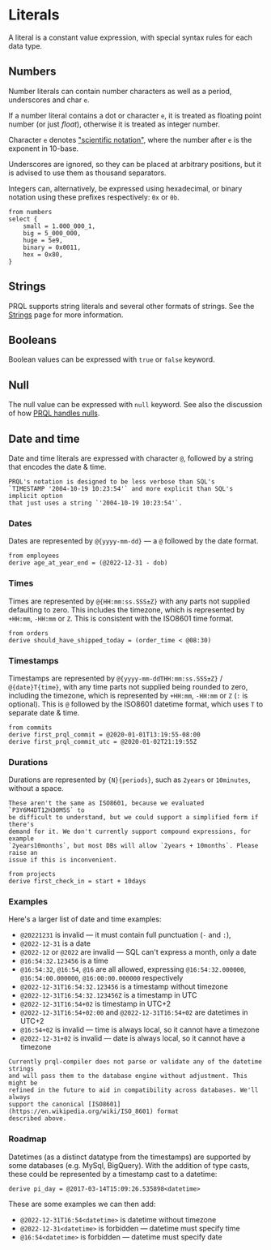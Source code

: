 # Literals

A literal is a constant value expression, with special syntax rules for each
data type.

## Numbers

Number literals can contain number characters as well as a period, underscores
and char `e`.

If a number literal contains a dot or character `e`, it is treated as floating
point number (or just _float_), otherwise it is treated as integer number.

Character `e` denotes
["scientific notation"](https://en.wikipedia.org/wiki/Scientific_notation),
where the number after `e` is the exponent in 10-base.

Underscores are ignored, so they can be placed at arbitrary positions, but it is
advised to use them as thousand separators.

Integers can, alternatively, be expressed using hexadecimal, or binary notation
using these prefixes respectively: `0x` or `0b`.

```prql
from numbers
select {
    small = 1.000_000_1,
    big = 5_000_000,
    huge = 5e9,
    binary = 0x0011,
    hex = 0x80,
}
```

## Strings

PRQL supports string literals and several other formats of strings. See the
[Strings](./strings.md) page for more information.

## Booleans

Boolean values can be expressed with `true` or `false` keyword.

## Null

The null value can be expressed with `null` keyword. See also the discussion of
how [PRQL handles nulls](../spec/null.md).

## Date and time

Date and time literals are expressed with character `@`, followed by a string
that encodes the date & time.

```admonish note
PRQL's notation is designed to be less verbose than SQL's
`TIMESTAMP '2004-10-19 10:23:54'` and more explicit than SQL's implicit option
that just uses a string `'2004-10-19 10:23:54'`.
```

### Dates

Dates are represented by `@{yyyy-mm-dd}` — a `@` followed by the date format.

```prql
from employees
derive age_at_year_end = (@2022-12-31 - dob)
```

### Times

Times are represented by `@{HH:mm:ss.SSS±Z}` with any parts not supplied
defaulting to zero. This includes the timezone, which is represented by
`+HH:mm`, `-HH:mm` or `Z`. This is consistent with the ISO8601 time format.

```prql
from orders
derive should_have_shipped_today = (order_time < @08:30)
```

### Timestamps

Timestamps are represented by `@{yyyy-mm-ddTHH:mm:ss.SSS±Z}` / `@{date}T{time}`,
with any time parts not supplied being rounded to zero, including the timezone,
which is represented by `+HH:mm`, `-HH:mm` or `Z` (`:` is optional). This is `@`
followed by the ISO8601 datetime format, which uses `T` to separate date & time.

```prql
from commits
derive first_prql_commit = @2020-01-01T13:19:55-08:00
derive first_prql_commit_utc = @2020-01-02T21:19:55Z
```

### Durations

Durations are represented by `{N}{periods}`, such as `2years` or `10minutes`,
without a space.

```admonish note
These aren't the same as ISO8601, because we evaluated `P3Y6M4DT12H30M5S` to
be difficult to understand, but we could support a simplified form if there's
demand for it. We don't currently support compound expressions, for example
`2years10months`, but most DBs will allow `2years + 10months`. Please raise an
issue if this is inconvenient.
```

```prql
from projects
derive first_check_in = start + 10days
```

### Examples

Here's a larger list of date and time examples:

- `@20221231` is invalid — it must contain full punctuation (`-` and `:`),
- `@2022-12-31` is a date
- `@2022-12` or `@2022` are invalid — SQL can't express a month, only a date
- `@16:54:32.123456` is a time
- `@16:54:32`, `@16:54`, `@16` are all allowed, expressing `@16:54:32.000000`,
  `@16:54:00.000000`, `@16:00:00.000000` respectively
- `@2022-12-31T16:54:32.123456` is a timestamp without timezone
- `@2022-12-31T16:54:32.123456Z` is a timestamp in UTC
- `@2022-12-31T16:54+02` is timestamp in UTC+2
- `@2022-12-31T16:54+02:00` and `@2022-12-31T16:54+02` are datetimes in UTC+2
- `@16:54+02` is invalid — time is always local, so it cannot have a timezone
- `@2022-12-31+02` is invalid — date is always local, so it cannot have a
  timezone

```admonish note
Currently prql-compiler does not parse or validate any of the datetime strings
and will pass them to the database engine without adjustment. This might be
refined in the future to aid in compatibility across databases. We'll always
support the canonical [ISO8601](https://en.wikipedia.org/wiki/ISO_8601) format
described above.
```

### Roadmap

Datetimes (as a distinct datatype from the timestamps) are supported by some
databases (e.g. MySql, BigQuery). With the addition of type casts, these could
be represented by a timestamp cast to a datetime:

```prql no-eval
derive pi_day = @2017-03-14T15:09:26.535898<datetime>
```

These are some examples we can then add:

- `@2022-12-31T16:54<datetime>` is datetime without timezone
- `@2022-12-31<datetime>` is forbidden — datetime must specify time
- `@16:54<datetime>` is forbidden — datetime must specify date
